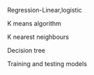 Regression-Linear,logistic


K means algorithm


K nearest neighbours


Decision tree


Training and testing models

